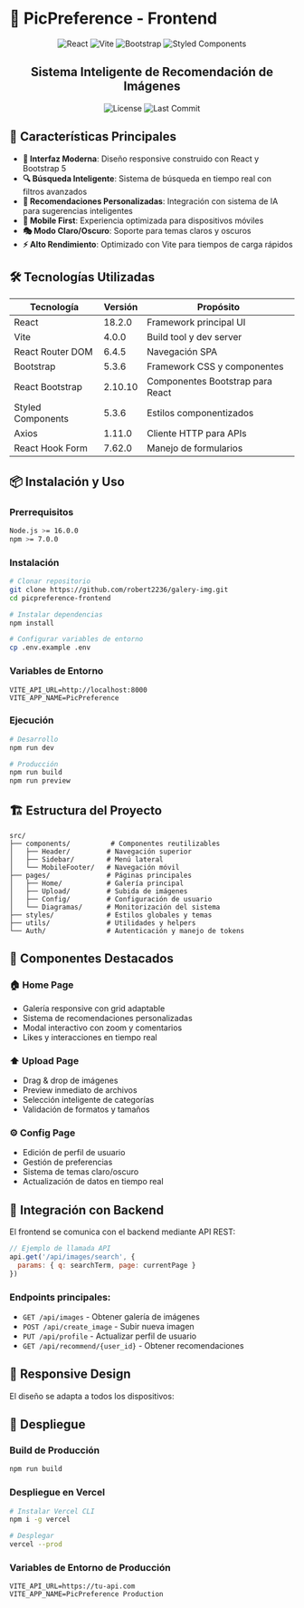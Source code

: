 # 📸 PicPreference - Frontend

<div align="center">

![React](https://img.shields.io/badge/React-18.2.0-61DAFB?style=for-the-badge&logo=react)
![Vite](https://img.shields.io/badge/Vite-4.0.0-B73BFE?style=for-the-badge&logo=vite)
![Bootstrap](https://img.shields.io/badge/Bootstrap-5.3.6-7952B3?style=for-the-badge&logo=bootstrap)
![Styled Components](https://img.shields.io/badge/Styled_Components-5.3.6-DB7093?style=for-the-badge&logo=styled-components)

## Sistema Inteligente de Recomendación de Imágenes

![License](https://img.shields.io/badge/License-MIT-yellow.svg?style=for-the-badge)
![Last Commit](https://img.shields.io/github/last-commit/usuario/picpreference-frontend?style=for-the-badge)

</div>

## 🚀 Características Principales

- **🎨 Interfaz Moderna**: Diseño responsive construido con React y Bootstrap 5
- **🔍 Búsqueda Inteligente**: Sistema de búsqueda en tiempo real con filtros avanzados
- **🤖 Recomendaciones Personalizadas**: Integración con sistema de IA para sugerencias inteligentes
- **📱 Mobile First**: Experiencia optimizada para dispositivos móviles
- **🎭 Modo Claro/Oscuro**: Soporte para temas claros y oscuros
- **⚡ Alto Rendimiento**: Optimizado con Vite para tiempos de carga rápidos

## 🛠️ Tecnologías Utilizadas

| Tecnología           | Versión | Propósito                     |
|----------------------|---------|-------------------------------|
| React                | 18.2.0  | Framework principal UI        |
| Vite                 | 4.0.0   | Build tool y dev server       |
| React Router DOM     | 6.4.5   | Navegación SPA                |
| Bootstrap            | 5.3.6   | Framework CSS y componentes   |
| React Bootstrap      | 2.10.10 | Componentes Bootstrap para React |
| Styled Components    | 5.3.6   | Estilos componentizados       |
| Axios                | 1.11.0  | Cliente HTTP para APIs        |
| React Hook Form      | 7.62.0  | Manejo de formularios         |

## 📦 Instalación y Uso

### Prerrequisitos
```bash
Node.js >= 16.0.0
npm >= 7.0.0
```

### Instalación
```bash
# Clonar repositorio
git clone https://github.com/robert2236/galery-img.git
cd picpreference-frontend

# Instalar dependencias
npm install

# Configurar variables de entorno
cp .env.example .env
```

### Variables de Entorno
```env
VITE_API_URL=http://localhost:8000
VITE_APP_NAME=PicPreference
```

### Ejecución
```bash
# Desarrollo
npm run dev

# Producción
npm run build
npm run preview
```

## 🏗️ Estructura del Proyecto
```
src/
├── components/          # Componentes reutilizables
│   ├── Header/         # Navegación superior
│   ├── Sidebar/        # Menú lateral
│   └── MobileFooter/   # Navegación móvil
├── pages/              # Páginas principales
│   ├── Home/           # Galería principal
│   ├── Upload/         # Subida de imágenes
│   ├── Config/         # Configuración de usuario
│   └── Diagramas/      # Monitorización del sistema
├── styles/             # Estilos globales y temas
├── utils/              # Utilidades y helpers
└── Auth/               # Autenticación y manejo de tokens
```

## 🎨 Componentes Destacados

### 🏠 Home Page
- Galería responsive con grid adaptable
- Sistema de recomendaciones personalizadas
- Modal interactivo con zoom y comentarios
- Likes y interacciones en tiempo real

### ⬆️ Upload Page
- Drag & drop de imágenes
- Preview inmediato de archivos
- Selección inteligente de categorías
- Validación de formatos y tamaños

### ⚙️ Config Page
- Edición de perfil de usuario
- Gestión de preferencias
- Sistema de temas claro/oscuro
- Actualización de datos en tiempo real

## 🔌 Integración con Backend

El frontend se comunica con el backend mediante API REST:

```javascript
// Ejemplo de llamada API
api.get('/api/images/search', {
  params: { q: searchTerm, page: currentPage }
})
```

### Endpoints principales:
- `GET /api/images` - Obtener galería de imágenes
- `POST /api/create_image` - Subir nueva imagen
- `PUT /api/profile` - Actualizar perfil de usuario
- `GET /api/recommend/{user_id}` - Obtener recomendaciones

## 📱 Responsive Design

El diseño se adapta a todos los dispositivos:

## 🚀 Despliegue

### Build de Producción
```bash
npm run build
```

### Despliegue en Vercel
```bash
# Instalar Vercel CLI
npm i -g vercel

# Desplegar
vercel --prod
```

### Variables de Entorno de Producción
```env
VITE_API_URL=https://tu-api.com
VITE_APP_NAME=PicPreference Production
```
